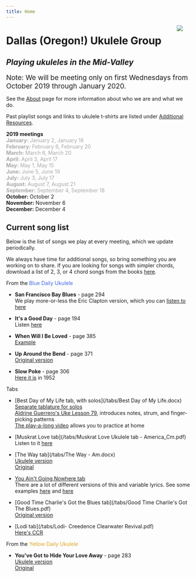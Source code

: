 ```yaml
---
title: Home
---
```


<img src=/img/four.ukes.png/ style="max-width:20%;min-width:40px;float:right;" />

# Dallas (Oregon!) Ukulele Group

## _Playing ukuleles in the Mid-Valley_

<span style = "font-size: 14pt">Note: We will be meeting only on first Wednesdays from October 2019 through January 2020.</span>

See the [About](/about/) page for more information about who we are and what we do.

Past playlist songs and links to ukulele t-shirts are listed under [Additional Resources](/additional/).

**2019 meetings**  
<span style="color:darkgray">
**January:** January 2, January 16  
**February:** February 6, February 20  
**March:** March 6, March 20   
**April:** April 3, April 17  
**May:** May 1, May 15    
**June:** June 5, June 19  
**July:** July 3, July 17  
**August:** August 7, August 21  
**September:** September 4, September 18</span>  
**October:** October 2  
**November:** November 6  
**December:** December 4  

## Current song list

Below is the list of songs we play at every meeting, which we update periodically.  

We always have time for additional songs, so bring something you are working on to share.  If you are looking for songs with simpler chords, download a list of 2, 3, or 4 chord songs from the books [here](/tabs/songs_with_2-3-4_chords.xlsx).

From the <span style="color:royalblue">Blue Daily Ukulele</span>

+ **San Francisco Bay Blues** - page 294  
We play more-or-less the Eric Clapton version, which you can [listen to here](https://www.youtube.com/watch?v=qKi3ruCmZxk)

+ **It's a Good Day** - page 194  
Listen [here](https://www.youtube.com/watch?v=If82O1e0bow)  

+ **When Will I Be Loved** - page 385  
[Example](https://www.youtube.com/watch?v=9iBgTqz_-vY)

+ **Up Around the Bend** - page 371  
[Original version](https://www.youtube.com/watch?v=BnRsaHXHznQ)  

+ **Slow Poke** - page 306  
[Here it is](https://www.youtube.com/watch?v=lR4fnu_AS1A) in 1952

Tabs

+ [Best Day of My Life tab, with solos](/tabs/Best Day of My Life.docx)  
[Separate tablature for solos](/tabs/Best_Day_of_My_Life_Solos.pdf)  
[Aldrine Guerrero's Uke Lesson 79](https://ukuleleunderground.com/2014/06/uke-lesson-79-best-day-of-my-life-american-authors/), introduces notes, strum, and finger-picking patterns  
[The play-a-long video](https://www.youtube.com/watch?v=U8z1NyrN3xQ) allows you to practice at home  

+ [Muskrat Love tab](/tabs/Muskrat Love Ukulele tab - America_Cm.pdf)  
Listen to it [here](https://www.youtube.com/watch?v=bjqeNoi6EmM)

+ [The Way tab](/tabs/The Way - Am.docx)  
[Ukulele version](https://www.youtube.com/watch?v=l-fKYB7PsoU)  
[Original](https://www.youtube.com/watch?v=dTTK1RONIJI)

+ [You Ain't Going Nowhere tab](/tabs/You_Aint_Goin_Nowhere_G.pdf)  
There are a lot of different versions of this and variable lyrics.  See some examples [here](https://www.youtube.com/watch?v=zuuJ_6xGHeo) and [here](https://www.youtube.com/watch?v=m0vKc3jIjDo)

+ [Good Time Charlie's Got the Blues tab](/tabs/Good Time Charlie's Got The Blues.pdf)   
[Original version](https://www.youtube.com/watch?v=-YP3pIPp8P8)  

+ [Lodi tab](/tabs/Lodi- Creedence Clearwater Revival.pdf)  
[Here's CCR](https://www.youtube.com/watch?v=yA7iGxV6rt4)  

From the <span style="color:goldenrod">Yellow Daily Ukulele</span>

+ **You've Got to Hide Your Love Away**  - page 283    
[Ukulele version](https://www.youtube.com/watch?v=1n7fHG2nUN0)  
[Original](https://www.youtube.com/watch?v=m3MrtLzDDho)  
